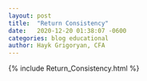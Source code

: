 ```yaml
---
layout: post
title:  "Return Consistency"
date:   2020-12-20 01:38:07 -0600
categories: blog educational
author: Hayk Grigoryan, CFA
---
```


{% include Return_Consistency.html %}

 

